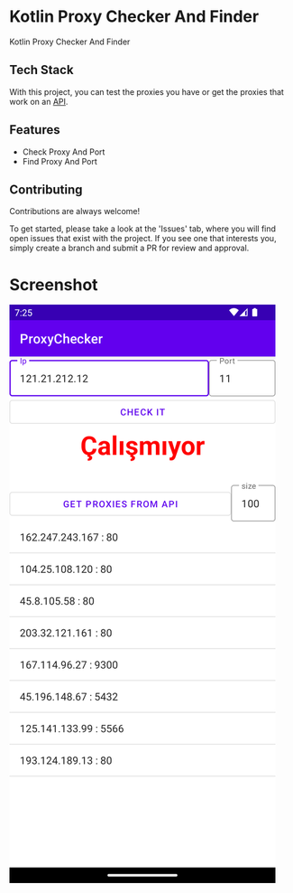 # Kotlin Proxy Checker And Finder



Kotlin Proxy Checker And Finder

## Tech Stack

With this project, you can test the proxies you have or get the proxies that work on an <a href="https://proxylist.geonode.com/api/proxy-list" target="_blank">API</a>.




## Features

-   Check Proxy And Port
-   Find Proxy And Port

## Contributing

Contributions are always welcome!

To get started, please take a look at the 'Issues' tab, where you will find open issues that exist with the project. If you see one that interests you, simply create a branch and submit a PR for review and approval.


# Screenshot
<img src="https://github.com/furkancosgun/Kotlin-Proxy-Checker-And-Finder/blob/main/ss.png?raw=true" />
